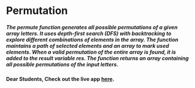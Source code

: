 # Permutation

##### The permute function generates all possible permutations of a given array letters. It uses depth-first search (DFS) with backtracking to explore different combinations of elements in the array. The function maintains a path of selected elements and an array to mark used elements. When a valid permutation of the entire array is found, it is added to the result variable res. The function returns an array containing all possible permutations of the input letters.

#### Dear Students, Check out the live app [here](https://kdeepika-brs.github.io/Permutations/).
